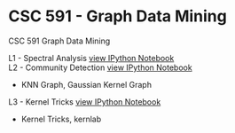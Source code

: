 CSC 591 - Graph Data Mining
===========================

CSC 591 Graph Data Mining

L1 - Spectral Analysis [view IPython Notebook](http://nbviewer.ipython.org/urls/raw.github.com/sagarjauhari/graph_mining/master/L1.ipynb)  
L2 - Community Detection [view IPython Notebook](http://nbviewer.ipython.org/urls/raw.github.com/sagarjauhari/graph_mining/master/Graph%2520Data%2520Mining%2520-%2520L2.ipynb)
- KNN Graph, Gaussian Kernel Graph

L3 - Kernel Tricks [view IPython Notebook](http://nbviewer.ipython.org/urls/raw.github.com/sagarjauhari/graph_mining/master/Graph%2520Data%2520Mining%2520-%2520L3.ipynb)
- Kernel Tricks, kernlab

